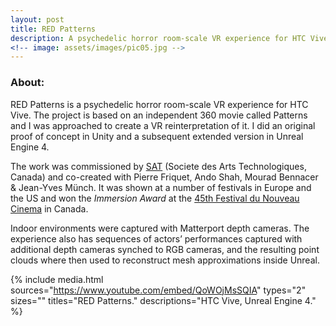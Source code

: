 ```yaml
---
layout: post
title: RED Patterns
description: A psychedelic horror room-scale VR experience for HTC Vive
<!-- image: assets/images/pic05.jpg -->
---
```

<!-- Links: -->
[l1]: http://sat.qc.ca/
[l2]: http://www.nouveaucinema.ca/en

### <a class="toc_item" name="1"></a>About:

RED Patterns is a psychedelic horror room-scale VR experience for HTC Vive. The project is based on an independent 360 movie called Patterns and I was approached to create a VR reinterpretation of it. I did an original proof of concept in Unity and a subsequent extended version in Unreal Engine 4.

The work was commissioned by [SAT][l1] (Societe des Arts Technologiques, Canada) and co-created with Pierre Friquet, Ando Shah, Mourad Bennacer & Jean-Yves Münch. It was shown at a number of festivals in Europe and the US and won the *Immersion Award* at the [45th Festival du Nouveau Cinema][l2] in Canada.

Indoor environments were captured with Matterport depth cameras. The experience also has sequences of actors’ performances captured with additional depth cameras synched to RGB cameras, and the resulting point clouds where then used to reconstruct mesh approximations inside Unreal.

{% include media.html
  sources="https://www.youtube.com/embed/QoWOjMsSQIA"
  types="2"
  sizes=""
  titles="RED Patterns."
  descriptions="HTC Vive, Unreal Engine 4."
%}
